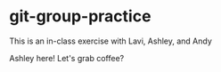 # git-group-practice

This is an in-class exercise with Lavi, Ashley, and Andy

Ashley here! Let's grab coffee?
